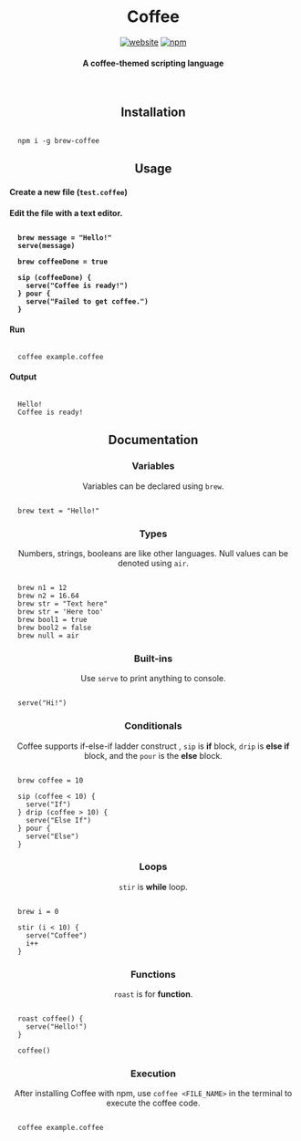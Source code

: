 <h1 align="center">Coffee</h1>
<p align="center">
<a href="https://coffee.eshayat.com"><img alt="website" src="https://img.shields.io/badge/website-blue"/></a>
<a href="https://www.npmjs.com/package/brew-coffee"><img alt="npm" src="https://img.shields.io/badge/npm-coffee-orange"/></a>
</p>
<h4 align="center">A coffee-themed scripting language</h4>

<br />

<h2 align="center">Installation</h2>

```

  npm i -g brew-coffee

```

<h2 align="center">Usage</h2>

<h4 align="left">Create a new file (<code>test.coffee</code>)</h4>

<h4 align="left">Edit the file with a text editor.

```

  brew message = "Hello!"
  serve(message)

  brew coffeeDone = true

  sip (coffeeDone) {
    serve("Coffee is ready!")
  } pour {
    serve("Failed to get coffee.")
  }

```

<h4 align="left">Run</h4>

```

  coffee example.coffee

```

<h4 align="left">Output</h4>

```

  Hello!
  Coffee is ready!

```

<h2 align="center">Documentation</h2>

<h3 align="center">Variables</h3>
<p align="center">Variables can be declared using <code>brew</code>.</p>

```

  brew text = "Hello!"

```

<h3 align="center">Types</h3>
<p align="center">Numbers, strings, booleans are like other languages. Null values can be denoted using <code>air</code>.</p>

```

  brew n1 = 12
  brew n2 = 16.64
  brew str = "Text here"
  brew str = 'Here too'
  brew bool1 = true
  brew bool2 = false
  brew null = air

```

<h3 align="center">Built-ins</h3>
<p align="center">Use <code>serve</code> to print anything to console.</p>

```

  serve("Hi!")

```

<h3 align="center">Conditionals</h3>
<p align="center">Coffee supports if-else-if ladder construct , <code>sip</code> is <b>if</b> block, <code>drip</code> is <b>else if</b> block, and the <code>pour</code> is the <b>else</b> block. </p>

```

  brew coffee = 10

  sip (coffee < 10) {
    serve("If")
  } drip (coffee > 10) {
    serve("Else If")
  } pour {
    serve("Else")
  }

```

<h3 align="center">Loops</h3>
<p align="center"><code>stir</code> is <b>while</b> loop.</p>

```

  brew i = 0

  stir (i < 10) {
    serve("Coffee")
    i++
  }

```

<h3 align="center">Functions</h3>
<p align="center"><code>roast</code> is for <b>function</b>.</p>

```

  roast coffee() {
    serve("Hello!")
  }

  coffee()

```

<h3 align="center">Execution</h3>
<p align="center">After installing Coffee with npm, use <code>coffee &lt;FILE_NAME&gt;</code> in the terminal to execute the coffee code.</p>

```

  coffee example.coffee

```
